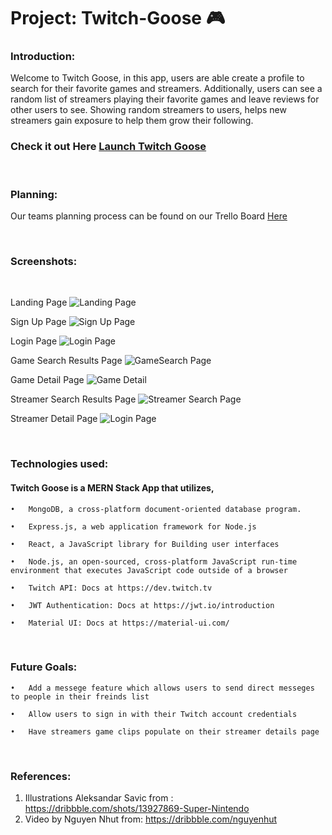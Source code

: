 # Project: Twitch-Goose 🎮


### Introduction:
Welcome to Twitch Goose, in this app, users are able create a profile to search for their favorite games and streamers.  Additionally, users can see a random list of streamers playing their favorite games and leave reviews for other users to see. Showing random streamers to users, helps new streamers gain exposure to help them grow their following. 
</br>

### Check it out Here [Launch Twitch Goose](https://twitch-goose.herokuapp.com/)
</br>

### Planning:
Our teams planning process can be found on our Trello Board [Here](https://trello.com/b/G2Ekj0zz/twitch-app)

</br>

### Screenshots:

</br>

Landing Page
![Landing Page](https://i.imgur.com/9exVlRH.png)

Sign Up Page
![Sign Up Page](https://i.imgur.com/7f7BRlG.png)

Login Page
![Login Page](https://i.imgur.com/7lEn15u.png)

Game Search Results Page
![GameSearch Page](https://i.imgur.com/SYWXku0.png)

Game Detail Page
![Game Detail](https://i.imgur.com/y3bqL4l.png)


Streamer Search Results Page
![Streamer Search Page](https://i.imgur.com/prl1cBa.png)

Streamer Detail Page
![Login Page](https://i.imgur.com/946CLJp.png)

</br>

### Technologies used:

#### Twitch Goose is a MERN Stack App that utilizes,

    •	MongoDB, a cross-platform document-oriented database program.

    •	Express.js, a web application framework for Node.js

    •	React, a JavaScript library for Building user interfaces

    •	Node.js, an open-sourced, cross-platform JavaScript run-time environment that executes JavaScript code outside of a browser

    •	Twitch API: Docs at https://dev.twitch.tv

    •	JWT Authentication: Docs at https://jwt.io/introduction

    •	Material UI: Docs at https://material-ui.com/

</br>

### Future Goals:

    •	Add a messege feature which allows users to send direct messeges to people in their freinds list
    
    •	Allow users to sign in with their Twitch account credentials 
    
    •	Have streamers game clips populate on their streamer details page
    
  </br>
  
### References:
1. Illustrations Aleksandar Savic from : https://dribbble.com/shots/13927869-Super-Nintendo
2. Video by Nguyen Nhut from: https://dribbble.com/nguyenhut
